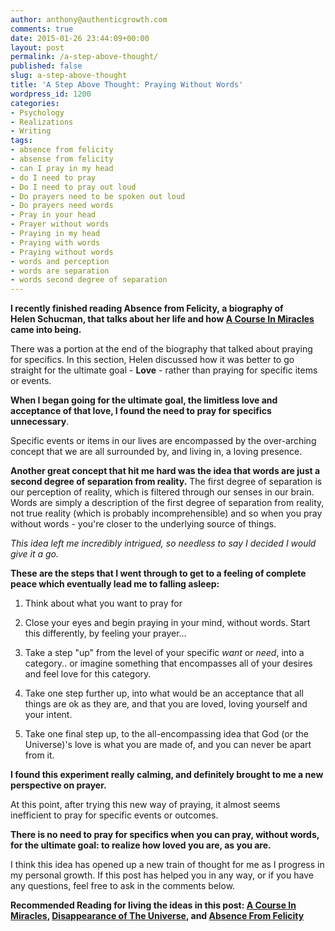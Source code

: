 ```yaml
---
author: anthony@authenticgrowth.com
comments: true
date: 2015-01-26 23:44:09+00:00
layout: post
permalink: /a-step-above-thought/
published: false
slug: a-step-above-thought
title: 'A Step Above Thought: Praying Without Words'
wordpress_id: 1200
categories:
- Psychology
- Realizations
- Writing
tags:
- absence from felicity
- absense from felicity
- can I pray in my head
- do I need to pray
- Do I need to pray out loud
- Do prayers need to be spoken out loud
- Do prayers need words
- Pray in your head
- Prayer without words
- Praying in my head
- Praying with words
- Praying without words
- words and perception
- words are separation
- words second degree of separation
---
```


**I recently finished reading Absence from Felicity, a biography of Helen Schucman, that talks about her life and how [A Course In Miracles](http://amzn.to/1DcePl2) came into being.**

There was a portion at the end of the biography that talked about praying for specifics. In this section, Helen discussed how it was better to go straight for the ultimate goal - **Love** - rather than praying for specific items or events.

**When I began going for the ultimate goal, the limitless love and acceptance of that love, I found the need to pray for specifics unnecessary**.

Specific events or items in our lives are encompassed by the over-arching concept that we are all surrounded by, and living in, a loving presence.

**Another great concept that hit me hard was the idea that words are just a second degree of separation from reality.** The first degree of separation is our perception of reality, which is filtered through our senses in our brain. Words are simply a description of the first degree of separation from reality, not true reality (which is probably incomprehensible) and so when you pray without words - you're closer to the underlying source of things.

_This idea left me incredibly intrigued, so needless to say I decided I would give it a go._<!-- more -->

**These are the steps that I went through to get to a feeling of complete peace which eventually lead me to falling asleep:**
 	
  1. Think about what you want to pray for

 	
  2. Close your eyes and begin praying in your mind, without words. Start this differently, by feeling your prayer...

 	
  3. Take a step "up" from the level of your specific _want_ or _need_, into a category.. or imagine something that encompasses all of your desires and feel love for this category.

 	
  4. Take one step further up, into what would be an acceptance that all things are ok as they are, and that you are loved, loving yourself and your intent.

 	
  5. Take one final step up, to the all-encompassing idea that God (or the Universe)'s love is what you are made of, and you can never be apart from it.


**I found this experiment really calming, and definitely brought to me a new perspective on prayer.**

At this point, after trying this new way of praying, it almost seems inefficient to pray for specific events or outcomes.

**There is no need to pray for specifics when you can pray, without words, for the ultimate goal: to realize how loved you are, as you are.**

I think this idea has opened up a new train of thought for me as I progress in my personal growth. If this post has helped you in any way, or if you have any questions, feel free to ask in the comments below.

**Recommended Reading for living the ideas in this post: [A Course In Miracles](http://amzn.to/1DcePl2), [Disappearance of The Universe](http://amzn.to/1uUsq1j), and [Absence From Felicity](http://amzn.to/18maG4F)**
